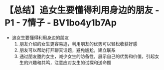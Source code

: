 # 【总结】追女生要懂得利用身边的朋友 - P1 - 7情子 - BV1bo4y1b7Ap

-   追女生要懂得利用身边的朋友
    1.  朋友介绍的女生更容易追，利用朋友的优势可以轻松收获好感
    2.  朋友可以帮助打开聊天话题，避免尴尬，建立联系
    3.  通过朋友邀约女生，减少女生的防备性，展示自己的优势和价值，引起女生的兴趣和共鸣，注意应对女生的试探和送命题